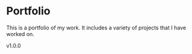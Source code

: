 # Portfolio
This is a portfolio of my work. It includes a variety of projects that I have worked on.

v1.0.0
